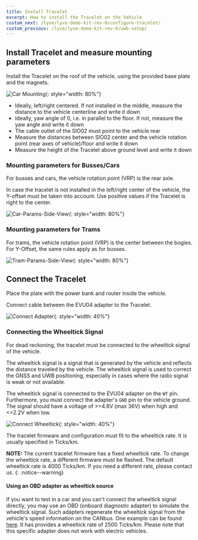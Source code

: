 ```yaml
---
title: Install Tracelet
excerpt: How to install the Tracelet on the Vehicle
custom_next: /lyve/lyve-demo-kit-rev-0/configure-tracelet/
custom_previous: /lyve/lyve-demo-kit-rev-0/uwb-setup/
---
```


## Install Tracelet and measure mounting parameters
Install the Tracelet on the roof of the vehicle, using the provided base plate and the magnets.

![Car Mounting](/user-docs/images/lyve/lyve-demo-kit-rev0-carmount.jpg){: style="width: 80%"}

* Ideally, left/right centered. If not installed in the middle, measure the distance to the vehicle centerline and write it down
* Ideally, yaw angle of 0, i.e. in parallel to the floor. If not, measure the yaw angle and write it down
* The cable outlet of the SIO02 must point to the vehicle rear
* Measure the distances between SIO02 center and the vehicle rotation point (rear axes of vehicle)/floor and write it down
* Measure the height of the Tracelet above ground level and write it down

### Mounting parameters for Busses/Cars

For busses and cars, the vehicle rotation point (VRP) is the rear axle.

In case the tracelet is not installed in the left/right center of the vehicle, the Y-offset must be taken into account.
Use positive values if the Tracelet is right to the center.

![Car-Params-Side-View](/user-docs/images/lyve/lyve-tracelet-bus-install-params-side.svg){: style="width: 80%"}

### Mounting parameters for Trams

For trams, the vehicle rotation point (VRP) is the center between the bogies.
For Y-Offset, the same rules apply as for busses.

![Tram-Params-Side-View](/user-docs/images/lyve/lyve-tracelet-tram-install-params-side.svg){: style="width: 80%"}

## Connect the Tracelet

Place the plate with the power bank and router inside the vehicle.

Connect cable between the EVU04 adapter to the Tracelet.

![Connect Adapter](/user-docs/images/lyve/lyve-demo-kit-rev0-connect-in-car.jpg){: style="width: 40%"}

### Connecting the Wheeltick Signal

For dead reckoning, the tracelet must be connected to the wheeltick signal of the vehicle.

The wheeltick signal is a signal that is generated by the vehicle and reflects the distance traveled by the vehicle. The wheeltick signal is used to correct the GNSS and UWB positioning, especially in cases where the radio signal is weak or not available.

The wheeltick signal is connected to the EVU04 adapter on the `WT` pin. Furthermore, you must connect the adapter's `GND` pin to the vehicle ground. The signal should have a voltage of >=4.8V (max 36V) when high and <=2.2V when low.

![Connect Wheeltick](/user-docs/images/lyve/lyve-demo-kit-rev0-connect-wt.jpg){: style="width: 40%"}

The tracelet firmware and configuration must fit to the wheeltick rate. It is usually specified in Ticks/km.

**NOTE:** The current tracelet firmware has a fixed wheeltick rate. To change the wheeltick rate, a different firmware must be flashed. The default wheeltick rate is 4000 Ticks/km. If you need a different rate, please contact us.
{: .notice--warning}

#### Using an OBD adapter as wheeltick source

If you want to test in a car and you can't connect the wheeltick signal directly, you may use an OBD (onboard diagnostic adapter) to simulate the wheeltick signal. Such adapters regenerate the wheeltick signal from the vehicle's speed information on the CANbus. One example can be found [here](https://www.dietzshop.de/de/obd2-can-bus-universalinterface-fuer-speed-u-pos-signal-mit-obd-stecker.html). It has provides a wheeltick rate of 2500 Ticks/km. Please note that this specific adapter does not work with electric vehicles.
